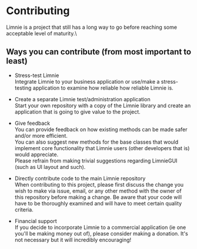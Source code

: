 # Contributing

Limnie is a project that still has a long way to go before reaching some acceptable level of maturity.\



## Ways you can contribute (from most important to least)
* Stress-test Limnie\
Integrate Limnie to your business application or use/make a stress-testing application to examine how reliable how reliable Limnie is.

* Create a separate Limnie test/administration application\
Start your own repository with a copy of the Limnie library and create an application that is going to give value to the project.

* Give feedback\
You can provide feedback on how existing methods can be made safer and/or more efficient.\
You can also suggest new methods for the base classes that would implement core functionality that Limnie users (other developers that is) would appreciate.\
Please refrain from making trivial suggestions regarding LimnieGUI (such as UI layout and such).

* Directly contribute code to the main Limnie repository\
When contributing to this project, please first discuss the change you wish to make via issue,
email, or any other method with the owner of this repository before making a change.
Be aware that your code will have to be thoroughly examined and will have to meet certain quality criteria.

* Financial support\
If you decide to incorporate Limnie to a commercial application (ie one you'll be making money out of), please consider making a donation. It's not necessary but it will incredibly encouraging!

